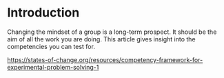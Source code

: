 # Introduction

Changing the mindset of a group is a long-term prospect. It should be the aim of all the work you are doing. This article gives insight into the competencies you can test for.

[https://states-of-change.org/resources/competency-framework-for-experimental-problem-solving-1  
](https://states-of-change.org/resources/competency-framework-for-experimental-problem-solving-1
)

